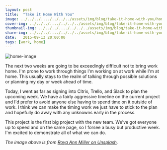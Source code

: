 ```yaml
---
layout: post
title:  "Take it Home With You"
image: ../../../..../../../../assets/img/blog/take-it-home-with-you/home.webp
cover-img: ../../../..../../../../assets/img/blog/take-it-home-with-you/home.webp
thumbnail-img: ../../../..../../../../assets/img/blog/take-it-home-with-you/home.webp
share-img: ../../../..../../../../assets/img/blog/take-it-home-with-you/home.webp
date:   2015-09-13 20:00:00
tags: [work, home]
---
```


![home-image]

The next two weeks are going to be exceedingly difficult not to bring work home.  I'm prone to work through things I'm working on at work while I'm at home.  This usually stays to the realm of talking through possible solutions or planning my day or week ahead of time.
<!--more-->
Today, I went as far as signing into Citrix, Trello, and Slack to plan the upcoming week.  We have a fairly aggressive timeline on the current project and I'd prefer to avoid anyone else having to spend time on it outside of work.  I think we can make the timing work we just have to stick to the plan and hopefully do away with any unknowns early in the process.

This project is the first big project with the new team.  We've got everyone up to speed and on the same page, so I forsee a busy but productive week.  I'm excited to demonstrate all of what we can do.

*The image above is from [Roya Ann Miller on Unsplash].*

[Roya Ann Miller on Unsplash]:     https://unsplash.com/royaannmiller
[home-image]:   ../../../../../../../../assets/img/blog/take-it-home-with-you/home.webp "Home"